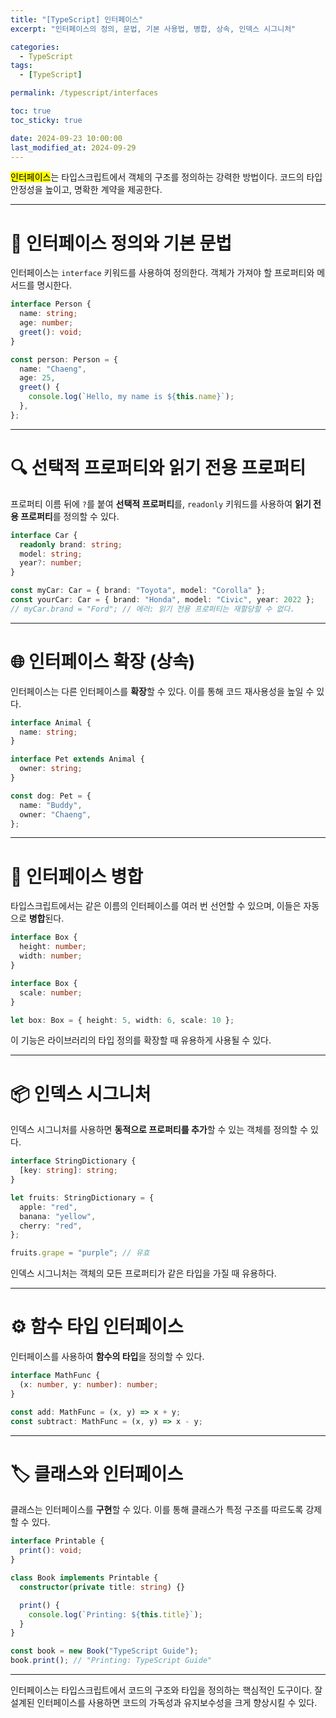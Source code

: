 ```yaml
---
title: "[TypeScript] 인터페이스"
excerpt: "인터페이스의 정의, 문법, 기본 사용법, 병합, 상속, 인덱스 시그니처"

categories:
  - TypeScript
tags:
  - [TypeScript]

permalink: /typescript/interfaces

toc: true
toc_sticky: true

date: 2024-09-23 10:00:00
last_modified_at: 2024-09-29
---
```


<mark>인터페이스</mark>는 타입스크립트에서 객체의 구조를 정의하는 강력한 방법이다. 코드의 타입 안정성을 높이고, 명확한 계약을 제공한다.

---

# 📜 인터페이스 정의와 기본 문법

인터페이스는 `interface` 키워드를 사용하여 정의한다. 객체가 가져야 할 프로퍼티와 메서드를 명시한다.

```typescript
interface Person {
  name: string;
  age: number;
  greet(): void;
}

const person: Person = {
  name: "Chaeng",
  age: 25,
  greet() {
    console.log(`Hello, my name is ${this.name}`);
  },
};
```

---

# 🔍 선택적 프로퍼티와 읽기 전용 프로퍼티

프로퍼티 이름 뒤에 `?`를 붙여 **선택적 프로퍼티**를, `readonly` 키워드를 사용하여 **읽기 전용 프로퍼티**를 정의할 수 있다.

```typescript
interface Car {
  readonly brand: string;
  model: string;
  year?: number;
}

const myCar: Car = { brand: "Toyota", model: "Corolla" };
const yourCar: Car = { brand: "Honda", model: "Civic", year: 2022 };
// myCar.brand = "Ford"; // 에러: 읽기 전용 프로퍼티는 재할당할 수 없다.
```

---

# 🌐 인터페이스 확장 (상속)

인터페이스는 다른 인터페이스를 **확장**할 수 있다. 이를 통해 코드 재사용성을 높일 수 있다.

```typescript
interface Animal {
  name: string;
}

interface Pet extends Animal {
  owner: string;
}

const dog: Pet = {
  name: "Buddy",
  owner: "Chaeng",
};
```

---

# 🔗 인터페이스 병합

타입스크립트에서는 같은 이름의 인터페이스를 여러 번 선언할 수 있으며, 이들은 자동으로 **병합**된다.

```typescript
interface Box {
  height: number;
  width: number;
}

interface Box {
  scale: number;
}

let box: Box = { height: 5, width: 6, scale: 10 };
```

이 기능은 라이브러리의 타입 정의를 확장할 때 유용하게 사용될 수 있다.

---

# 📦 인덱스 시그니처

인덱스 시그니처를 사용하면 **동적으로 프로퍼티를 추가**할 수 있는 객체를 정의할 수 있다.

```typescript
interface StringDictionary {
  [key: string]: string;
}

let fruits: StringDictionary = {
  apple: "red",
  banana: "yellow",
  cherry: "red",
};

fruits.grape = "purple"; // 유효
```

인덱스 시그니처는 객체의 모든 프로퍼티가 같은 타입을 가질 때 유용하다.

---

# ⚙️ 함수 타입 인터페이스

인터페이스를 사용하여 **함수의 타입**을 정의할 수 있다.

```typescript
interface MathFunc {
  (x: number, y: number): number;
}

const add: MathFunc = (x, y) => x + y;
const subtract: MathFunc = (x, y) => x - y;
```

---

# 🏷 클래스와 인터페이스

클래스는 인터페이스를 **구현**할 수 있다. 이를 통해 클래스가 특정 구조를 따르도록 강제할 수 있다.

```typescript
interface Printable {
  print(): void;
}

class Book implements Printable {
  constructor(private title: string) {}

  print() {
    console.log(`Printing: ${this.title}`);
  }
}

const book = new Book("TypeScript Guide");
book.print(); // "Printing: TypeScript Guide"
```

---

인터페이스는 타입스크립트에서 코드의 구조와 타입을 정의하는 핵심적인 도구이다. 잘 설계된 인터페이스를 사용하면 코드의 가독성과 유지보수성을 크게 향상시킬 수 있다.
